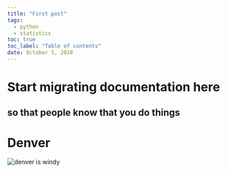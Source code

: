```yaml
---
title: "First post"
tags:
  - python
  - statistics
toc: true
toc_label: "Table of contents"
date: October 5, 2018
---
```


# Start migrating documentation here
## so that people know that you do things


# Denver

![denver is windy](https://github.com/sam-fahey/sam-fahey.github.io/blob/master/_posts/Denver_Wind_Year.png "Windyness")
